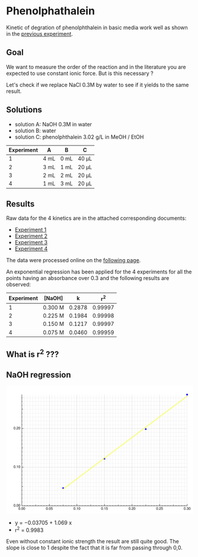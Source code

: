# Phenolphathalein

Kinetic of degration of phenolphthalein in basic media work well as shown in the [previous experiment](../20190406/README.md).

## Goal

We want to measure the order of the reaction and in the literature you are expected to use constant ionic force. But is this necessary ?

Let's check if we replace NaCl 0.3M by water to see if it yields to the same result.

## Solutions

- solution A: NaOH 0.3M in water
- solution B: water
- solution C: phenolphthalein 3.02 g/L in MeOH / EtOH

| Experiment | A    | B    | C     |
| ---------- | ---- | ---- | ----- |
| 1          | 4 mL | 0 mL | 40 µL |
| 2          | 3 mL | 1 mL | 20 µL |
| 3          | 2 mL | 2 mL | 20 µL |
| 4          | 1 mL | 3 mL | 20 µL |

## Results

Raw data for the 4 kinetics are in the attached corresponding documents:

- [Experiment 1](exp1.txt)
- [Experiment 2](exp2.txt)
- [Experiment 3](exp3.txt)
- [Experiment 4](exp4.txt)

The data were processed online on the [following page](https://www.cheminfo.org/?viewURL=https%3A%2F%2Fcouch.cheminfo.org%2Fcheminfo-public%2F7b6eb01da45510275179c4b587bb63f0%2Fview.json&loadversion=true&fillsearch=Analyse+spectro+log).

An exponential regression has been applied for the 4 experiments for all the points having an absorbance over 0.3 and the following results are observed:

| Experiment | [NaOH]  | k      | r<sup>2</sup> |
| ---------- | ------- | ------ | ------------- |
| 1          | 0.300 M | 0.2878 | 0.99997       |
| 2          | 0.225 M | 0.1984 | 0.99998       |
| 3          | 0.150 M | 0.1217 | 0.99997       |
| 4          | 0.075 M | 0.0460 | 0.99959       |

## What is r<sup>2</sup> ???

## NaOH regression

<img src="NaOHregression.svg">

- y = −0.03705 + 1.069 x
- r<sup>2</sup> = 0.9983

Even without constant ionic strength the result are still quite good. The slope is close to 1 despite the fact that it is far from passing through 0,0.
